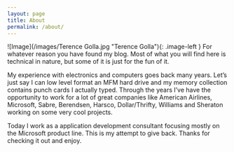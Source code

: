 ```yaml
---
layout: page
title: About
permalink: /about/
---
```


<style type="text/css">
    .image-left {
      display: block;
      margin-left: auto;
      margin-right: auto;
      float: right;
    }
    </style>

![Image](/images/Terence Golla.jpg "Terence Golla"){: .image-left } For whatever reason you have found my blog. Most of what you will find here is technical in nature, but some of it is just for the fun of it. 

My experience with electronics and computers goes back many years. Let’s just say I can low level format an MFM hard drive and my memory collection contains punch cards I actually typed. Through the years I’ve have the opportunity to work for a lot of great companies like American Airlines, Microsoft, Sabre, Berendsen, Harsco, Dollar/Thrifty, Williams and Sheraton working on some very cool projects. 

Today I work as a application development consultant focusing mostly on the Microsoft product line. This is my attempt to give back.  Thanks for checking it out and enjoy.
